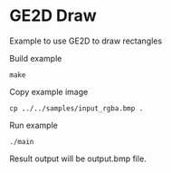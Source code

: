# GE2D Draw

Example to use GE2D to draw rectangles

Build example
```
make
```

Copy example image
```
cp ../../samples/input_rgba.bmp .
```

Run example
```
./main
```
Result output will be output.bmp file.